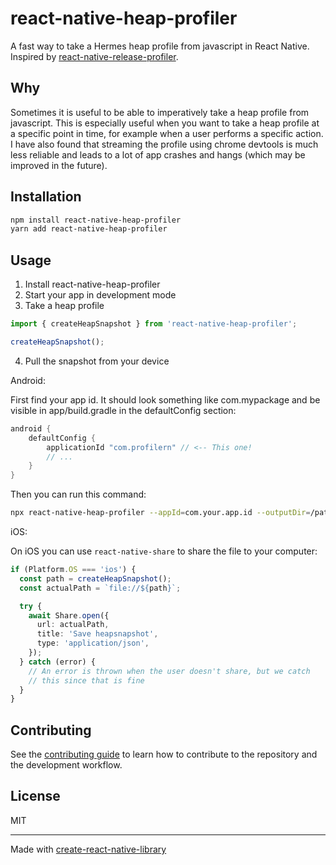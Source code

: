# react-native-heap-profiler

A fast way to take a Hermes heap profile from javascript in React Native. Inspired by [react-native-release-profiler](https://github.com/margelo/react-native-release-profiler).

## Why

Sometimes it is useful to be able to imperatively take a heap profile from javascript. This is especially useful when you want to take a heap profile at a specific point in time, for example when a user performs a specific action. I have also found that streaming the profile using chrome devtools is much less reliable and leads to a lot of app crashes and hangs (which may be improved in the future).

## Installation

```sh
npm install react-native-heap-profiler
yarn add react-native-heap-profiler
```

## Usage

1. Install react-native-heap-profiler
2. Start your app in development mode
3. Take a heap profile

```ts
import { createHeapSnapshot } from 'react-native-heap-profiler';

createHeapSnapshot();
```

4. Pull the snapshot from your device

Android:

First find your app id. It should look something like com.mypackage and be visible in app/build.gradle in the defaultConfig section:

```groovy
android {
    defaultConfig {
        applicationId "com.profilern" // <-- This one!
        // ...
    }
}
```

Then you can run this command:

```sh
npx react-native-heap-profiler --appId=com.your.app.id --outputDir=/path/to/output
```

iOS:

On iOS you can use `react-native-share` to share the file to your computer:

```ts
if (Platform.OS === 'ios') {
  const path = createHeapSnapshot();
  const actualPath = `file://${path}`;

  try {
    await Share.open({
      url: actualPath,
      title: 'Save heapsnapshot',
      type: 'application/json',
    });
  } catch (error) {
    // An error is thrown when the user doesn't share, but we catch
    // this since that is fine
  }
}
```

## Contributing

See the [contributing guide](CONTRIBUTING.md) to learn how to contribute to the repository and the development workflow.

## License

MIT

---

Made with [create-react-native-library](https://github.com/callstack/react-native-builder-bob)
